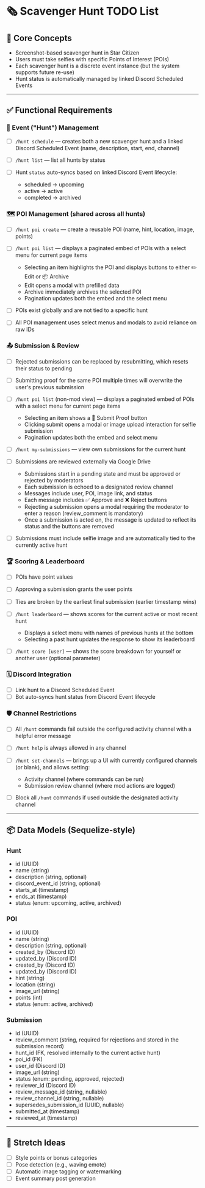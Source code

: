 # 🗞 Scavenger Hunt TODO List

## 🧠 Core Concepts

* Screenshot-based scavenger hunt in Star Citizen
* Users must take selfies with specific Points of Interest (POIs)
* Each scavenger hunt is a discrete event instance (but the system supports future re-use)
* Hunt status is automatically managed by linked Discord Scheduled Events

---

## ✅ Functional Requirements

### 📌 Event ("Hunt") Management

* [ ] `/hunt schedule` — creates both a new scavenger hunt and a linked Discord Scheduled Event (name, description, start, end, channel)
* [ ] `/hunt list` — list all hunts by status
* [ ] Hunt `status` auto-syncs based on linked Discord Event lifecycle:

  * scheduled → upcoming
  * active → active
  * completed → archived

### 🗺 POI Management (shared across all hunts)

* [ ] `/hunt poi create` — create a reusable POI (name, hint, location, image, points)
* [ ] `/hunt poi list` — displays a paginated embed of POIs with a select menu for current page items

  * Selecting an item highlights the POI and displays buttons to either ✏️ Edit or 📦 Archive
  * Edit opens a modal with prefilled data
  * Archive immediately archives the selected POI
  * Pagination updates both the embed and the select menu
* [ ] POIs exist globally and are not tied to a specific hunt
* [ ] All POI management uses select menus and modals to avoid reliance on raw IDs

### 📤 Submission & Review

* [ ] Rejected submissions can be replaced by resubmitting, which resets their status to pending

* [ ] Submitting proof for the same POI multiple times will overwrite the user's previous submission

* [ ] `/hunt poi list` (non-mod view) — displays a paginated embed of POIs with a select menu for current page items

  * Selecting an item shows a 📸 Submit Proof button
  * Clicking submit opens a modal or image upload interaction for selfie submission
  * Pagination updates both the embed and select menu

* [ ] `/hunt my-submissions` — view own submissions for the current hunt

* [ ] Submissions are reviewed externally via Google Drive

  * Submissions start in a pending state and must be approved or rejected by moderators
  * Each submission is echoed to a designated review channel
  * Messages include user, POI, image link, and status
  * Each message includes ✅ Approve and ❌ Reject buttons
  * Rejecting a submission opens a modal requiring the moderator to enter a reason (review\_comment is mandatory)
  * Once a submission is acted on, the message is updated to reflect its status and the buttons are removed

* [ ] Submissions must include selfie image and are automatically tied to the currently active hunt

### 🏆 Scoring & Leaderboard

* [ ] POIs have point values
* [ ] Approving a submission grants the user points
* [ ] Ties are broken by the earliest final submission (earlier timestamp wins)
* [ ] `/hunt leaderboard` — shows scores for the current active or most recent hunt

  * Displays a select menu with names of previous hunts at the bottom
  * Selecting a past hunt updates the response to show its leaderboard
* [ ] `/hunt score [user]` — shows the score breakdown for yourself or another user (optional parameter)

### 🗓 Discord Integration

* [ ] Link hunt to a Discord Scheduled Event
* [ ] Bot auto-syncs hunt status from Discord Event lifecycle

### 🛡 Channel Restrictions

* [ ] All `/hunt` commands fail outside the configured activity channel with a helpful error message
* [ ] `/hunt help` is always allowed in any channel
* [ ] `/hunt set-channels` — brings up a UI with currently configured channels (or blank), and allows setting:

  * Activity channel (where commands can be run)
  * Submission review channel (where mod actions are logged)
* [ ] Block all `/hunt` commands if used outside the designated activity channel

---

## 📦 Data Models (Sequelize-style)

### Hunt

* id (UUID)
* name (string)
* description (string, optional)
* discord\_event\_id (string, optional)
* starts\_at (timestamp)
* ends\_at (timestamp)
* status (enum: upcoming, active, archived)

### POI

* id (UUID)
* name (string)
* description (string, optional)
* created\_by (Discord ID)
* updated\_by (Discord ID)
* created\_by (Discord ID)
* updated\_by (Discord ID)
* hint (string)
* location (string)
* image\_url (string)
* points (int)
* status (enum: active, archived)

### Submission

* id (UUID)
* review\_comment (string, required for rejections and stored in the submission record)
* hunt\_id (FK, resolved internally to the current active hunt)
* poi\_id (FK)
* user\_id (Discord ID)
* image\_url (string)
* status (enum: pending, approved, rejected)
* reviewer\_id (Discord ID)
* review\_message\_id (string, nullable)
* review\_channel\_id (string, nullable)
* supersedes\_submission\_id (UUID, nullable)
* submitted\_at (timestamp)
* reviewed\_at (timestamp)

---

## 🧪 Stretch Ideas

* [ ] Style points or bonus categories
* [ ] Pose detection (e.g., waving emote)
* [ ] Automatic image tagging or watermarking
* [ ] Event summary post generation
